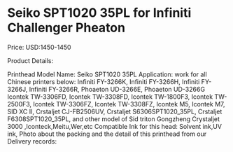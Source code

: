 # Seiko SPT1020 35PL for Infiniti Challenger Pheaton

Price: USD:1450-1450

Product Details:

Printhead Model Name: Seiko SPT1020 35PL
Application: work for all Chinese printers below:
Infiniti FY-3266K, Infiniti FY-3266H, Infiniti FY-3266J, Infiniti FY-3266R, Phoaeton UD-3266E, Phoaeton UD-3266G
Icontek TW-3306FD, Icontek TW-3308FD, Icontek TW-1800F3, Icontek TW-2500F3, Icontek TW-3306FZ, Icontek TW-3308FZ, Icontek M5, Icontek M7, SID XC II, Crstaljet CJ-FB2506UV, Crstaljet S6306SPT1020_35PL, Crstaljet F6308SPT1020_35PL,
and other model of Sid triton Gongzheng
Crystaljet 3000 ,Iconteck,Meitu,Wer,etc
Compatible Ink for this head: Solvent ink,UV ink,
Photo about the packing and the detail of this printhead from our Delivery records:
